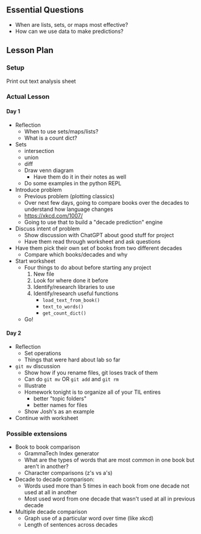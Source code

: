 ## Essential Questions

- When are lists, sets, or maps most effective?
- How can we use data to make predictions?

## Lesson Plan

### Setup

Print out text analysis sheet

### Actual Lesson

#### Day 1

- Reflection
    - When to use sets/maps/lists?
    - What is a count dict?
- Sets
    - intersection
    - union
    - diff
    - Draw venn diagram
        - Have them do it in their notes as well
    - Do some examples in the python REPL
- Introduce problem
    - Previous problem (plotting classics)
    - Over next few days, going to compare books over the decades to understand how language changes
    - https://xkcd.com/1007/
    - Going to use that to build a "decade prediction" engine
- Discuss intent of problem
    - Show discussion with ChatGPT about good stuff for project
    - Have them read through worksheet and ask questions
- Have them pick their own set of books from two different decades
    - Compare which books/decades and why
- Start worksheet
    - Four things to do about before starting any project
        1. New file
        2. Look for where done it before
        3. Identify/research libraries to use
        3. Identify/research useful functions
            - `load_text_from_book()`
            - `text_to_words()`
            - `get_count_dict()`
    - Go!

#### Day 2

- Reflection
    - Set operations
    - Things that were hard about lab so far
- `git mv` discussion
    - Show how if you rename files, git loses track of them
    - Can do `git mv` OR `git add` and `git rm`
    - Illustrate
    - Homework tonight is to organize all of your TIL entires
        - better "topic folders"
        - better names for files
    - Show Josh's as an example
- Continue with worksheet

### Possible extensions
- Book to book comparison
    - GrammaTech Index generator
    - What are the types of words that are most common in one book but aren't in another?
    - Character comparisons (z's vs a's)
- Decade to decade comparison:
    - Words used more than 5 times in each book from one decade not used at all in another
    - Most used word from one decade that wasn't used at all in previous decade
- Multiple decade comparison
    - Graph use of a particular word over time (like xkcd)
    - Length of sentences across decades
